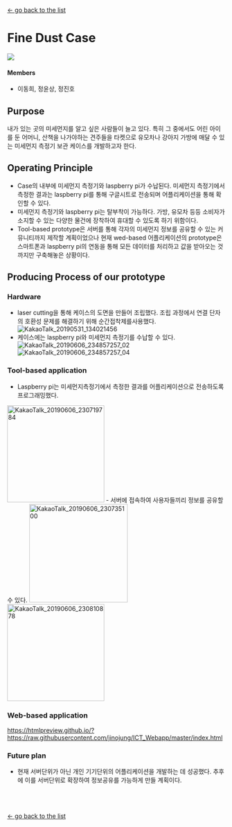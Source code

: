 [← go back to the list](https://HandongHCI.github.io/StudentProjects/ICTprototyping2019S)

# Fine Dust Case

![](img/1.jpg)

#### Members
- 이동희, 정윤상, 정진호

## Purpose
내가 있는 곳의 미세먼지를 알고 싶은 사람들이 늘고 있다. 특히 그 중에서도 어린 아이를 둔 어머니, 산책을 나가야하는 견주들을 타켓으로 유모차나 강아지 가방에 매달 수 있는 미세먼지 측정기 보관 케이스를 개발하고자 한다.

## Operating Principle
- Case의 내부에 미세먼지 측정기와 laspberry pi가 수납된다. 미세먼지 측정기에서 측정한 결과는 laspberry pi를 통해 구글시트로 전송되며 어플리케이션을 통해 확인할 수 있다.
- 미세먼지 측정기와 laspberry pi는 탈부착이 가능하다. 가방, 유모차 등등 소비자가 소지할 수 있는 다양한 물건에 장착하여 휴대할 수 있도록 하기 위함이다.
- Tool-based prototype은 서버를 통해 각자의 미세먼지 정보를 공유할 수 있는 커뮤니티까지 제작할 계획이었으나 현재 wed-based 어플리케이션의 prototype은 스마트폰과 laspberry pi의 연동을 통해 모든 데이터를 처리하고 값을 받아오는 것까지만 구축해놓은 상황이다.

## Producing Process of our prototype
### Hardware
- laser cutting을 통해 케이스의 도면을 만들어 조립했다. 조립 과정에서 연결 단자의 호환성 문제를 해결하기 위해 순간접착제를사용했다.
![KakaoTalk_20190531_134021456](https://user-images.githubusercontent.com/50007485/59041781-46831f80-88b4-11e9-8d56-74d993d390fd.jpg)
- 케이스에는 laspberry pi와 미세먼지 측정기를 수납할 수 있다.
![KakaoTalk_20190606_234857257_02](https://user-images.githubusercontent.com/50007485/59042734-f442fe00-88b5-11e9-908c-be23ca4a2fae.jpg)
![KakaoTalk_20190606_234857257_04](https://user-images.githubusercontent.com/50007485/59042739-f73dee80-88b5-11e9-97a0-8addfc94447d.jpg)

### Tool-based application
- Laspberry pi는 미세먼지측정기에서 측정한 결과를 어플리케이션으로 전송하도록 프로그래밍했다.
<img width="224" alt="KakaoTalk_20190606_230719784" src="https://user-images.githubusercontent.com/50007485/59042594-b1812600-88b5-11e9-9342-12aa98d982ba.png">
- 서버에 접속하여 사용자들끼리 정보를 공유할 수 있다.
<img width="227" alt="KakaoTalk_20190606_230735100" src="https://user-images.githubusercontent.com/50007485/59043768-d4acd500-88b7-11e9-831f-34b874d7311c.png">
<img width="224" alt="KakaoTalk_20190606_230810878" src="https://user-images.githubusercontent.com/50007485/59043769-d70f2f00-88b7-11e9-94b9-c3405fb90beb.png">

### Web-based application
https://htmlpreview.github.io/?https://raw.githubusercontent.com/jinojung/ICT_Webapp/master/index.html

### Future plan
- 현재 서버단위가 아닌 개인 기기단위의 어플리케이션을 개발하는 데 성공했다. 추후에 이를 서버단위로 확장하여 정보공유를 가능하게 만들 계획이다.

<br><br><br>
[← go back to the list](https://HandongHCI.github.io/StudentProjects/ICTprototyping2019S)